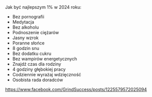 Jak być najlepszym 1% w 2024 roku:

- Bez pornografii
- Medytacja
- Bez alkoholu
- Podnoszenie ciężarów
- Jasny wzrok
- Poranne słońce
- 8 godzin snu
- Bez dodatku cukru
- Bez wampirów energetycznych
- Znajdź czas dla rodziny
- 4 godziny głębokiej pracy
- Codziennie wyrażaj wdzięczność
- Osobista rada doradców

https://www.facebook.com/GrindSuccess/posts/1225579572025094
